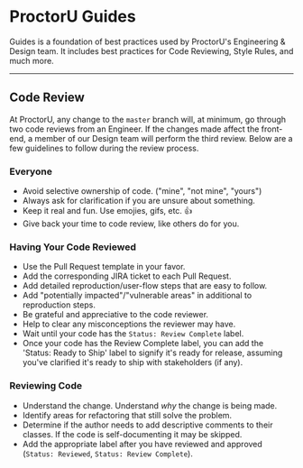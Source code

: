 # ProctorU Guides

Guides is a foundation of best practices used by ProctorU's Engineering &
Design team. It includes best practices for Code Reviewing, Style Rules, and
much more.

---

## Code Review

At ProctorU, any change to the `master` branch will, at minimum, go through
two code reviews from an Engineer. If the changes made affect the front-end, a
member of our Design team will perform the third review. Below are a few
guidelines to follow during the review process.

### Everyone

- Avoid selective ownership of code. ("mine", "not mine", "yours")
- Always ask for clarification if you are unsure about something.
- Keep it real and fun. Use emojies, gifs, etc. :+1:
- Give back your time to code review, like others do for you.

### Having Your Code Reviewed

- Use the Pull Request template in your favor.
- Add the corresponding JIRA ticket to each Pull Request.
- Add detailed reproduction/user-flow steps that are easy to follow.
- Add "potentially impacted"/"vulnerable areas" in additional to reproduction
  steps.
- Be grateful and appreciative to the code reviewer.
- Help to clear any misconceptions the reviewer may have.
- Wait until your code has the `Status: Review Complete` label.
- Once your code has the Review Complete label, you can add the 'Status: Ready to Ship' label to signify it's ready for release, assuming you've clarified it's ready to ship with stakeholders (if any). 

### Reviewing Code

- Understand the change. Understand _why_ the change is being made.
- Identify areas for refactoring that still solve the problem.
- Determine if the author needs to add descriptive comments to their classes. If the code is self-documenting it may be skipped. 
- Add the appropriate label after you have reviewed and approved
  (`Status: Reviewed`, `Status: Review Complete`).
